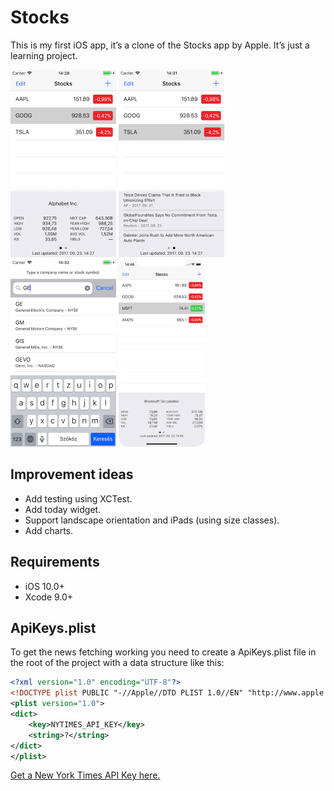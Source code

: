 # Stocks
This is my first iOS app, it’s a clone of the Stocks app by Apple. It’s just a learning project.

<a href="Readme_Assets/example1.png"><img src="Readme_Assets/example1-thumb.png" alt="Screenshot" height="300"></a>
<a href="Readme_Assets/example2.png"><img src="Readme_Assets/example2-thumb.png" alt="Screenshot" height="300"></a>
<a href="Readme_Assets/example3.png"><img src="Readme_Assets/example3-thumb.png" alt="Screenshot" height="300"></a>
<a href="Readme_Assets/example4.png"><img src="Readme_Assets/example4-thumb.png" alt="Screenshot" height="300"></a>

## Improvement ideas

- Add testing using XCTest.
- Add today widget.
- Support landscape orientation and iPads (using size classes).
- Add charts.

## Requirements
- iOS 10.0+
- Xcode 9.0+

## ApiKeys.plist
To get the news fetching working you need to create a ApiKeys.plist file in the root of the project with a data structure like this:

```xml
<?xml version="1.0" encoding="UTF-8"?>
<!DOCTYPE plist PUBLIC "-//Apple//DTD PLIST 1.0//EN" "http://www.apple.com/DTDs/PropertyList-1.0.dtd">
<plist version="1.0">
<dict>
	<key>NYTIMES_API_KEY</key>
	<string>?</string>
</dict>
</plist>
```

[Get a New York Times API Key here.](https://developer.nytimes.com/)
